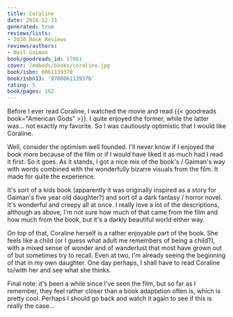 ```yaml
---
title: Coraline
date: 2016-12-31
generated: true
reviews/lists:
- 2016 Book Reviews
reviews/authors:
- Neil Gaiman
book/goodreads_id: 17061
cover: /embeds/books/coraline.jpg
book/isbn: 0061139378
book/isbn13: '9780061139376'
rating: 5
book/pages: 162
---
```

Before I ever read Coraline, I watched the movie and read {{< goodreads book="American Gods" >}}. I quite enjoyed the former, while the latter was... not exactly my favorite. So I was cautiously optimistic that I would like Coraline.  

Well, consider the optimism well founded. I'll never know if I enjoyed the book more because of the film or if I would have liked it as much had I read it first. So it goes. As it stands, I got a nice mix of the book's / Gaiman's way with words combined with the wonderfully bizarre visuals from the film. It made for quite the experience.  

<!--more-->

It's sort of a kids book (apparently it was originally inspired as a story for Gaiman's five year old daughter?) and sort of a dark fantasy / horror novel. It's wonderful and creepy all at once. I really love a lot of the descriptions, although as above, I'm not sure how much of that came from the film and how much from the book, but it's a darkly beautiful world either way.  

On top of that, Coraline herself is a rather enjoyable part of the book. She feels like a child (or I guess what adult me remembers of being a child?), with a mixed sense of wonder and of wanderlust that most have grown out of but sometimes try to recall. Even at two, I'm already seeing the beginning of that in my own daughter. One day perhaps, I shall have to read Coraline to/with her and see what she thinks.  

Final note: it's been a while since I've seen the film, but so far as I remember, they feel rather closer than a book adaptation often is, which is pretty cool. Perhaps I should go back and watch it again to see if this is really the case...